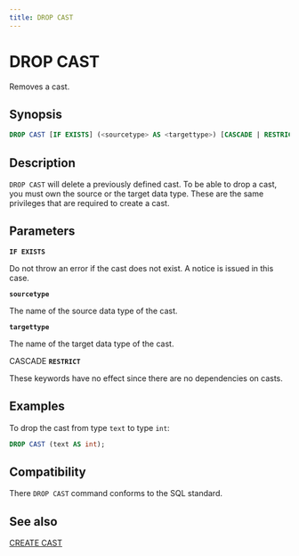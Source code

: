 ```yaml
---
title: DROP CAST
---
```


# DROP CAST

Removes a cast.

## Synopsis

```sql
DROP CAST [IF EXISTS] (<sourcetype> AS <targettype>) [CASCADE | RESTRICT]
```

## Description

`DROP CAST` will delete a previously defined cast. To be able to drop a cast, you must own the source or the target data type. These are the same privileges that are required to create a cast.

## Parameters

**`IF EXISTS`**

Do not throw an error if the cast does not exist. A notice is issued in this case.

**`sourcetype`**

The name of the source data type of the cast.

**`targettype`**

The name of the target data type of the cast.

CASCADE
**`RESTRICT`**

These keywords have no effect since there are no dependencies on casts.

## Examples

To drop the cast from type `text` to type `int`:

```sql
DROP CAST (text AS int);
```

## Compatibility

There `DROP CAST` command conforms to the SQL standard.

## See also

[CREATE CAST](/docs/sql-stmts/create-cast.md)
